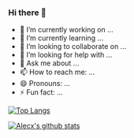 ### Hi there 👋


- 🔭 I’m currently working on ...
- 🌱 I’m currently learning ...
- 👯 I’m looking to collaborate on ...
- 🤔 I’m looking for help with ...
- 💬 Ask me about ...
- 📫 How to reach me: ...
- 😄 Pronouns: ...
- ⚡ Fun fact: ...


[![Top Langs](https://github-readme-stats.vercel.app/api/top-langs/?username=alecxmoritz&theme=synthwave)](https://github.com/anuraghazra/github-readme-stats)


[![Alecx's github stats](https://github-readme-stats.vercel.app/api?username=alecxmoritz&count_private=true&show_icons=true&theme=synthwave&langs_count=true)](https://github.com/anuraghazra/github-readme-stats)
